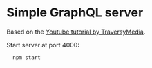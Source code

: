 # Simple GraphQL server

Based on the [Youtube tutorial by TraversyMedia](https://www.youtube.com/watch?v=qqzIA1BQ_ys).

Start server at port 4000:
```
  npm start
```
